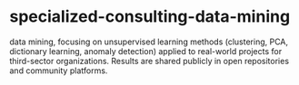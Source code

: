 # specialized-consulting-data-mining
data mining, focusing on unsupervised learning methods (clustering, PCA, dictionary learning, anomaly detection) applied to real-world projects for third-sector organizations. Results are shared publicly in open repositories and community platforms.
